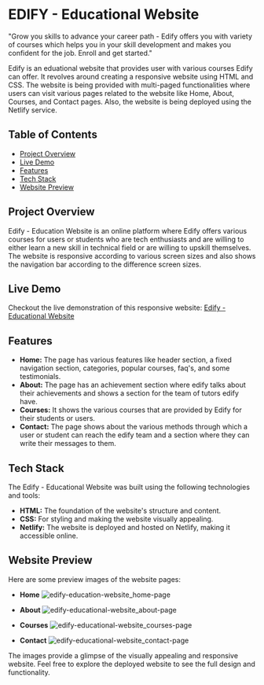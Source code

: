 # EDIFY - Educational Website
"Grow you skills to advance your career path - Edify offers you with variety of courses which helps you in your skill development and makes you confident for the job. Enroll and get started."

Edify is an eduational website that provides user with various courses Edify can offer. It revolves around creating a responsive website using HTML and CSS. The website is being provided with multi-paged functionalities where users can visit various pages related to the website like Home, About, Courses, and Contact pages. Also, the website is being deployed using the Netlify service.

## Table of Contents
- [Project Overview](#project-overview)
- [Live Demo](#live-demo)
- [Features](#features)
- [Tech Stack](#tech-stack)
- [Website Preview](#website-preview)

## Project Overview
Edify - Education Website is an online platform where Edify offers various courses for users or students who are tech enthusiasts and are willing to either learn a new skill in technical field or are willing to upskill themselves. The website is responsive according to various screen sizes and also shows the navigation bar according to the difference screen sizes.

## Live Demo
Checkout the live demonstration of this responsive website: [Edify - Educational Website](https://fantastic-croissant-eb2e63.netlify.app/)

## Features
- **Home:** The page has various features like header section, a fixed navigation section, categories, popular courses, faq's, and some testimonials.
- **About:** The page has an achievement section where edify talks about their achievements and shows a section for the team of tutors edify have.
- **Courses:** It shows the various courses that are provided by Edify for their students or users.
- **Contact:** The page shows about the various methods through which a user or student can reach the edify team and a section where they can write their messages to them.

## Tech Stack
The Edify - Educational Website was built using the following technologies and tools:

- **HTML:** The foundation of the website's structure and content.
- **CSS:** For styling and making the website visually appealing.
- **Netlify:** The website is deployed and hosted on Netlify, making it accessible online.

## Website Preview
Here are some preview images of the website pages:

- **Home**
![edify-education-website_home-page](https://github.com/OraonShivam21/edify_educational-website/assets/138677528/bb4c4723-4bb4-4be9-9e8d-54ffed6d4133)

- **About**
![edify-educational-website_about-page](https://github.com/OraonShivam21/edify_educational-website/assets/138677528/8f46a558-a9be-4d4f-bac9-68cb79e56b79)

- **Courses**
![edify-educational-website_courses-page](https://github.com/OraonShivam21/edify_educational-website/assets/138677528/34d8b467-2387-4f54-b1e8-78a2fa27d083)

- **Contact**
![edify-educational-website_contact-page](https://github.com/OraonShivam21/edify_educational-website/assets/138677528/7a2d2a03-e17a-4f77-9cc8-901e8f5aece6)


The images provide a glimpse of the visually appealing and responsive website. Feel free to explore the deployed website to see the full design and functionality.
